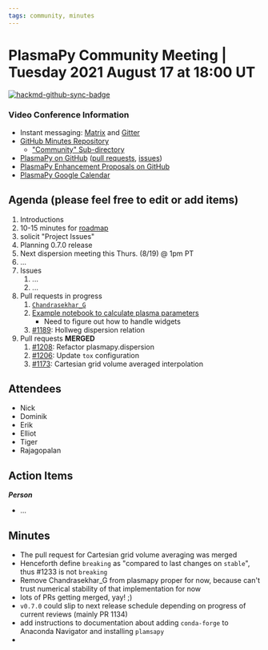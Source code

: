 ```yaml
---
tags: community, minutes
---
```


# PlasmaPy Community Meeting | Tuesday 2021 August 17 at 18:00 UT

[![hackmd-github-sync-badge](https://hackmd.io/wtCNBGkXTjuLu-jvqm3WrQ/badge)](https://hackmd.io/wtCNBGkXTjuLu-jvqm3WrQ)


### Video Conference Information
* Instant messaging: [Matrix](https://app.element.io/#/room/#plasmapy:openastronomy.org) and [Gitter](https://gitter.im/PlasmaPy/Lobby)
* [GitHub Minutes Repository](https://github.com/PlasmaPy/plasmapy-project/tree/master/minutes)
    * ["Community" Sub-directory](https://github.com/PlasmaPy/plasmapy-project/tree/master/minutes/_community)
* [PlasmaPy on GitHub](https://github.com/PlasmaPy/plasmapy) ([pull requests](https://github.com/PlasmaPy/plasmapy/pulls), [issues](https://github.com/PlasmaPy/plasmapy/issues))
* [PlasmaPy Enhancement Proposals on GitHub](https://github.com/PlasmaPy/PlasmaPy-PLEPs) 
* [PlasmaPy Google Calendar](https://calendar.google.com/calendar?cid=bzVsb3ZkcW0zaWxsam00ZTlrMDd2cmw5bWdAZ3JvdXAuY2FsZW5kYXIuZ29vZ2xlLmNvbQ)

## Agenda (please feel free to edit or add items)

1. Introductions
2. 10-15 minutes for [roadmap](https://hackmd.io/@plasmapy/ry0mmnj6v)
3. solicit "Project Issues"
4. Planning 0.7.0 release
5. Next dispersion meeting this Thurs. (8/19) @ 1pm PT
6. ...
7. Issues
    1. ...
    2. ...
8. Pull requests in progress 
    1. [`Chandrasekhar_G`](https://github.com/PlasmaPy/PlasmaPy/pull/1233)
    2. [Example notebook to calculate plasma parameters](https://github.com/PlasmaPy/PlasmaPy/pull/1229)
        * Need to figure out how to handle widgets
    3. [#1189](https://github.com/PlasmaPy/PlasmaPy/pull/1189): Hollweg dispersion relation
9. Pull requests **MERGED**
    1. [#1208](https://github.com/PlasmaPy/PlasmaPy/pull/1208): Refactor plasmapy.dispersion
    2. [#1206](https://github.com/PlasmaPy/PlasmaPy/pull/1206): Update `tox` configuration
    3. [#1173](https://github.com/PlasmaPy/PlasmaPy/pull/1173): Cartesian grid volume averaged interpolation
    
## Attendees

* Nick
* Dominik
* Erik
* Elliot
* Tiger
* Rajagopalan

## Action Items

***Person***
* ...

## Minutes

* The pull request for Cartesian grid volume averaging was merged
* Henceforth define `breaking` as "compared to last changes on `stable`", thus #1233 is not `breaking`
* Remove Chandrasekhar_G from plasmapy proper for now, because can't trust numerical stability of that implementation for now
* lots of PRs getting merged, yay! ;)
* `v0.7.0` could slip to next release schedule depending on progress of current reviews (mainly PR 1134)
* add instructions to documentation about adding `conda-forge` to Anaconda Navigator and installing `plamsapy`
* 